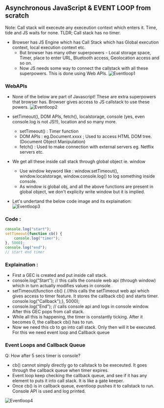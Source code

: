 ## Asynchronous JavaScript & EVENT LOOP from scratch

Note: Call stack will execeute any execeution context which enters it. Time, tide and JS waits for none. TLDR; Call stack has no timer.

-   Browser has JS Engine which has Call Stack which has Global execution context, local execution context etc.
    -   But browser has many other superpowers - Local storage space, Timer, place to enter URL, Bluetooth access, Geolocation access and so on.
    -   Now JS needs some way to connect the callstack with all these superpowers. This is done using Web APIs.
        ![Eventloop1](https://github.com/alok722/namaste-javascript-notes/blob/master/assets/eventloop1.jpg)

### WebAPIs

-   None of the below are part of Javascript! These are extra superpowers that browser has. Browser gives access to JS callstack to use these powers.
    ![Eventloop2](https://github.com/alok722/namaste-javascript-notes/blob/master/assets/eventloop2.jpg)

-   setTimeout(), DOM APIs, fetch(), localstorage, console (yes, even console.log is not JS!!), location and so many more.

    -   setTimeout() : Timer function
    -   DOM APIs : eg.Document.xxxx ; Used to access HTML DOM tree. (Document Object Manipulation)
    -   fetch() : Used to make connection with external servers eg. Netflix servers etc.

-   We get all these inside call stack through global object ie. window

    -   Use window keyword like : window.setTimeout(), window.localstorage, window.console.log() to log something inside console.
    -   As window is global obj, and all the above functions are present in global object, we don't explicity write window but it is implied.

-   Let's undertand the below code image and its explaination:
    ![Eventloop3](https://github.com/alok722/namaste-javascript-notes/blob/master/assets/eventloop3.jpg)

### Code :

```js
console.log("start");
setTimeout(function cb() {
    console.log("timer");
}, 5000);
console.log("end");
// start end timer
```

### Explaination :

-   First a GEC is created and put inside call stack.
-   console.log("Start"); // this calls the console web api (through window) which in turn actually modifies values in console.
-   setTimeout(function cb() { //this calls the setTimeout web api which gives access to timer feature. It stores the callback cb() and starts timer. console.log("Callback");}, 5000);
-   console.log("End"); // calls console api and logs in console window. After this GEC pops from call stack.
-   While all this is happening, the timer is constantly ticking. After it becomes 0, the callback cb() has to run.
-   Now we need this cb to go into call stack. Only then will it be executed. For this we need event loop and Callback queue

### Event Loops and Callback Queue

Q: How after 5 secs timer is console?

-   cb() cannot simply directly go to callstack to be execeuted. It goes through the callback queue when timer expires.
-   Event loop keep checking the callback queue, and see if it has any element to puts it into call stack. It is like a gate keeper.
-   Once cb() is in callback queue, eventloop pushes it to callstack to run. Console API is used and log printed.

![Eventloop4](https://github.com/alok722/namaste-javascript-notes/blob/master/assets/eventloop4.jpg)
